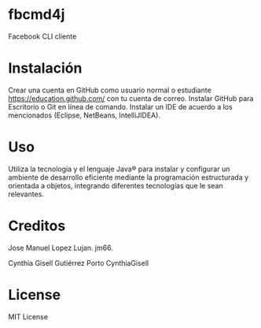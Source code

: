 # fbcmd4j
  Facebook CLI cliente
  
# Instalación
Crear una cuenta en GitHub como usuario normal o estudiante
https://education.github.com/ con tu cuenta de correo.
Instalar GitHub para Escritorio o Git en línea de comando.
Instalar un IDE de acuerdo a los mencionados (Eclipse, NetBeans, IntelliJIDEA).

# Uso
Utiliza la tecnología y el lenguaje Java® para instalar y configurar un
ambiente de desarrollo eficiente mediante la programación estructurada y orientada a
objetos, integrando diferentes tecnologías que le sean relevantes.


# Creditos
Jose Manuel Lopez Lujan.
jm66.

Cynthia Gisell Gutiérrez Porto
CynthiaGisell

# License
MIT License
